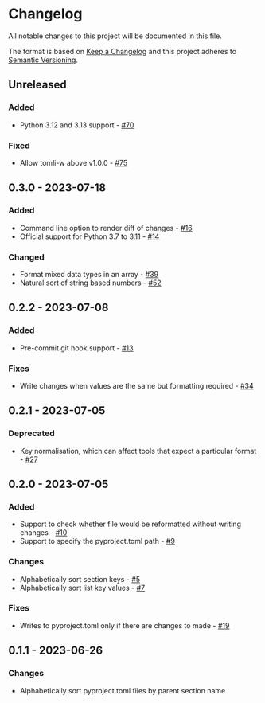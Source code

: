 # Changelog

All notable changes to this project will be documented in this file.

The format is based on [Keep a Changelog](http://keepachangelog.com/)
and this project adheres to [Semantic Versioning](http://semver.org/).

## Unreleased

### Added

- Python 3.12 and 3.13 support - [#70](https://github.com/kieran-ryan/pyprojectsort/pull/70)

### Fixed

- Allow tomli-w above v1.0.0 - [#75](https://github.com/kieran-ryan/pyprojectsort/pull/75)

## 0.3.0 - 2023-07-18

### Added

- Command line option to render diff of changes - [#16](https://github.com/kieran-ryan/pyprojectsort/issues/16)
- Official support for Python 3.7 to 3.11 - [#14](https://github.com/kieran-ryan/pyprojectsort/issues/14)

### Changed

- Format mixed data types in an array - [#39](https://github.com/kieran-ryan/pyprojectsort/issues/39)
- Natural sort of string based numbers - [#52](https://github.com/kieran-ryan/pyprojectsort/pull/52)

## 0.2.2 - 2023-07-08

### Added

- Pre-commit git hook support - [#13](https://github.com/kieran-ryan/pyprojectsort/issues/13)

### Fixes

- Write changes when values are the same but formatting required - [#34](https://github.com/kieran-ryan/pyprojectsort/issues/34)

## 0.2.1 - 2023-07-05

### Deprecated

- Key normalisation, which can affect tools that expect a particular format - [#27](https://github.com/kieran-ryan/pyprojectsort/issues/27)

## 0.2.0 - 2023-07-05

### Added

- Support to check whether file would be reformatted without writing changes - [#10](https://github.com/kieran-ryan/pyprojectsort/issues/10)
- Support to specify the pyproject.toml path - [#9](https://github.com/kieran-ryan/pyprojectsort/issues/9)

### Changes

- Alphabetically sort section keys - [#5](https://github.com/kieran-ryan/pyprojectsort/issues/5)
- Alphabetically sort list key values - [#7](https://github.com/kieran-ryan/pyprojectsort/issues/7)

### Fixes

- Writes to pyproject.toml only if there are changes to made - [#19](https://github.com/kieran-ryan/pyprojectsort/pull/19)

## 0.1.1 - 2023-06-26

### Changes

- Alphabetically sort pyproject.toml files by parent section name
